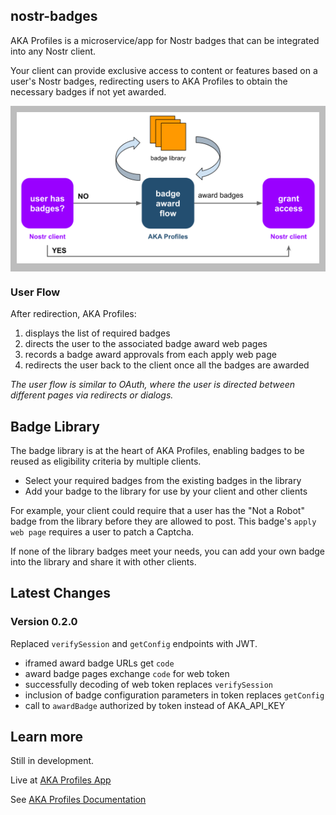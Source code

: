 ## nostr-badges

AKA Profiles is a microservice/app for Nostr badges that can be integrated into any Nostr client.

Your client can provide exclusive access to content or features based on a user's Nostr badges, redirecting users to AKA Profiles to obtain the necessary badges if not yet awarded.

<div style="background-color: #BDBDBD; padding: 10px; max-width: 800px; text-align: center;">
<img src="./workflow-simple.svg" alt="Flow Diagram">
</div>

### User Flow
After redirection, AKA Profiles:

1. displays the list of required badges
2. directs the user to the associated badge award web pages
3. records a badge award approvals from each apply web page
4. redirects the user back to the client once all the badges are awarded

_The user flow is similar to OAuth, where the user is directed between different pages via redirects or dialogs._

## Badge Library

The badge library is at the heart of AKA Profiles, enabling badges to be reused as eligibility criteria by multiple clients.

- Select your required badges from the existing badges in the library
- Add your badge to the library for use by your client and other clients

For example, your client could require that a user has the "Not a Robot" badge from the library before they are allowed to post. This badge's `apply web page` requires a user to patch a Captcha.

If none of the library badges meet your needs, you can add your own badge into the library and share it with other clients.

## Latest Changes

### Version 0.2.0
Replaced `verifySession` and `getConfig` endpoints with JWT.
- iframed award badge URLs get `code` 
- award badge pages exchange `code` for web token
- successfully decoding of web token replaces `verifySession`
- inclusion of badge configuration parameters in token replaces `getConfig`
- call to `awardBadge` authorized by token instead of AKA_API_KEY

## Learn more

Still in development. 

Live at [AKA Profiles App](https://app.akaprofiles.com)

See [AKA Profiles Documentation](https://www.akaprofiles.com)

